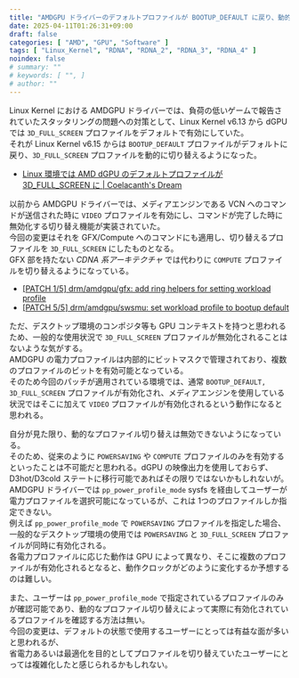```yaml
---
title: "AMDGPU ドライバーのデフォルトプロファイルが BOOTUP_DEFAULT に戻り、動的なプロファイル切替が有効に"
date: 2025-04-11T01:26:31+09:00
draft: false
categories: [ "AMD", "GPU", "Software" ]
tags: [ "Linux_Kernel", "RDNA", "RDNA_2", "RDNA_3", "RDNA_4" ]
noindex: false
# summary: ""
# keywords: [ "", ]
# author: ""
---
```


Linux Kernel における AMDGPU ドライバーでは、負荷の低いゲームで報告されていたスタッタリングの問題への対策として、Linux Kernel v6.13 から dGPU では `3D_FULL_SCREEN` プロファイルをデフォルトで有効にしていた。  
それが Linux Kernel v6.15 からは `BOOTUP_DEFAULT` プロファイルがデフォルトに戻り、`3D_FULL_SCREEN` プロファイルを動的に切り替えるようになった。  

 * [Linux 環境では AMD dGPU のデフォルトプロファイルが 3D_FULL_SCREEN に | Coelacanth's Dream](/posts/2024/12/29/amdgpu-power-profile/)

以前から AMDGPU ドライバーでは、メディアエンジンである VCN へのコマンドが送信された時に `VIDEO` プロファイルを有効にし、コマンドが完了した時に無効化する切り替え機能が実装されていた。  
今回の変更はそれを GFX/Compute へのコマンドにも適用し、切り替えるプロファイルを `3D_FULL_SCREEN` にしたものとなる。  
GFX 部を持たない *CDNA 系アーキテクチャ* では代わりに `COMPUTE` プロファイルを切り替えるようになっている。  

 * [[PATCH 1/5] drm/amdgpu/gfx: add ring helpers for setting workload profile](https://lists.freedesktop.org/archives/amd-gfx/2025-January/118546.html)
 * [[PATCH 5/5] drm/amdgpu/swsmu: set workload profile to bootup default](https://lists.freedesktop.org/archives/amd-gfx/2025-January/118549.html)

ただ、デスクトップ環境のコンポジタ等も GPU コンテキストを持つと思われるため、一般的な使用状況で `3D_FULL_SCREEN` プロファイルが無効化されることはないような気がする。  
AMDGPU の電力プロファイルは内部的にビットマスクで管理されており、複数のプロファイルのビットを有効可能となっている。  
そのため今回のパッチが適用されている環境では、通常 `BOOTUP_DEFAULT, 3D_FULL_SCREEN` プロファイルが有効化され、メディアエンジンを使用している状況ではそこに加えて `VIDEO` プロファイルが有効化されるという動作になると思われる。  

自分が見た限り、動的なプロファイル切り替えは無効できないようになっている。  
そのため、従来のように `POWERSAVING` や `COMPUTE` プロファイルのみを有効するといったことは不可能だと思われる。dGPU の映像出力を使用しておらず、D3hot/D3cold ステートに移行可能であればその限りではないかもしれないが。  
AMDGPU ドライバーでは `pp_power_profile_mode` sysfs を経由してユーザーが電力プロファイルを選択可能になっているが、これは 1つのプロファイルしか指定できない。  
例えば `pp_power_profile_mode` で `POWERSAVING` プロファイルを指定した場合、一般的なデスクトップ環境の使用では `POWERSAVING` と `3D_FULL_SCREEN` プロファイルが同時に有効化される。  
各電力プロファイルに応じた動作は GPU によって異なり、そこに複数のプロファイルが有効化されるとなると、動作クロックがどのように変化するか予想するのは難しい。  

また、ユーザーは `pp_power_profile_mode` で指定されているプロファイルのみが確認可能であり、動的なプロファイル切り替えによって実際に有効化されているプロファイルを確認する方法は無い。  
今回の変更は、デフォルトの状態で使用するユーザーにとっては有益な面が多いと思われるが、  
省電力あるいは最適化を目的としてプロファイルを切り替えていたユーザーにとっては複雑化したと感じられるかもしれない。  
